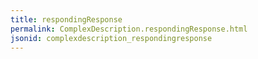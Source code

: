 ```yaml
---
title: respondingResponse
permalink: ComplexDescription.respondingResponse.html
jsonid: complexdescription_respondingresponse
---
```

